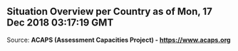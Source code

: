 ## Situation Overview per Country as of Mon, 17 Dec 2018 03:17:19 GMT

Source: **ACAPS (Assessment Capacities Project) - https://www.acaps.org**